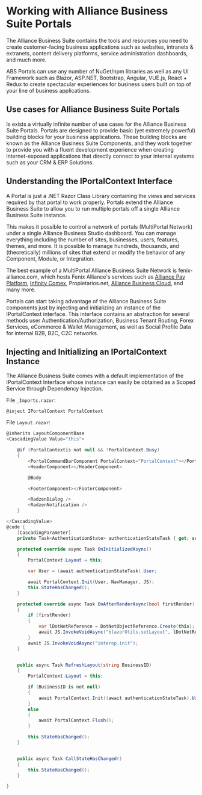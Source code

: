 # Working with Alliance Business Suite Portals

The Alliance Business Suite contains the tools and resources you need to create customer-facing business applications such as websites, intranets & extranets, content delivery platforms, service administration dashboards, and much more.

ABS Portals can use any number of NuGet/npm libraries as well as any UI Framework such as Blazor, ASP.NET, Bootstrap, Angular, VUE.js, React + Redux to create spectacular experiences for business users built on top of your line of business applications.

## Use cases for Alliance Business Suite Portals

Is exists a virtually infinite number of use cases for the Alliance Business Suite Portals. Portals are designed to provide basic (yet extremely powerful) building blocks for your business applications. These building blocks are known as the Alliance Business Suite Components, and they work together to provide you with a fluent development experience when creating internet-exposed applications that directly connect to your internal systems such as your CRM & ERP Solutions.

## Understanding the IPortalContext Interface

A Portal is just a .NET Razor Class Library containing the views and services required by that portal to work properly. Portals extend the Alliance Business Suite to allow you to run multiple portals off a single Alliance Business Suite instance. 

This makes it possible to control a network of portals (MultiPortal Network) under a single Alliance Business Studio dashboard. You can manage everything including the number of sites, businesses, users, features, themes, and more. It is possible to manage hundreds, thousands, and (theoretically) millions of sites that extend or modify the behavior of any Component, Module, or Integration. 

The best example of a MultiPortal Alliance Business Suite Network is fenix-alliance.com, which hosts Fenix Alliance's services such as [Alliance Pay Platform](https://fenix-alliance.com/Pay), [Infinity Comex](https://infinitycomex.com/marketplace), Propietarios.net, [Alliance Business Cloud](https://fenix-alliance.com/cloud), and many more.

Portals can start taking advantage of the Alliance Business Suite components just by injecting and initializing an instance of the IPortalContext interface. This interface contains an abstraction for several methods user Authentication/Authorization, Business Tenant Routing, Forex Services, eCommerce & Wallet Management, as well as Social Profile Data for internal B2B, B2C, C2C networks.

## Injecting and Initializing an IPortalContext Instance

The Alliance Business Suite comes with a default implementation of the IPortalContext Interface whose instance can easily be obtained as a Scoped Service through Dependency Injection.

File `_Imports.razor`:

``` razor
@inject IPortalContext PortalContext
```

File `Layout.razor`:

``` cs
@inherits LayoutComponentBase
<CascadingValue Value="this">

    @if (PortalContextis not null && !PortalContext.Busy)
    {
        <PortalCommandBarComponent PortalContext="PortalContext"></PortalCommandBarComponent>
        <HeaderComponent></HeaderComponent>

        @Body

        <FooterComponent></FooterComponent>

        <RadzenDialog />
        <RadzenNotification />
    }

</CascadingValue>
@code {
    [CascadingParameter]
    private Task<AuthenticationState> authenticationStateTask { get; set; }

    protected override async Task OnInitializedAsync()
    {
        PortalContext.Layout = this;

        var User = (await authenticationStateTask).User;

        await PortalContext.Init(User, NavManager, JS);
        this.StateHasChanged();
    }

    protected override async Task OnAfterRenderAsync(bool firstRender)
    {
        if (firstRender)
        {
            var lDotNetReference = DotNetObjectReference.Create(this);
            await JS.InvokeVoidAsync("blazorUtils.setLayout", lDotNetReference);
        }
        await JS.InvokeVoidAsync("interop.init");
    }


    public async Task RefreshLayout(string BusinessID)
    {
        PortalContext.Layout = this;

        if (BusinessID is not null)
        {
            await PortalContext.Init((await authenticationStateTask).User, NavManager, BusinessID);
        }
        else
        {
            await PortalContext.Flush();
        }

        this.StateHasChanged();
    }


    public async Task CallStateHasChanged()
    {
        this.StateHasChanged();
    }

}
```







